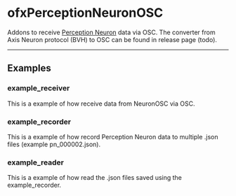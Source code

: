 # ofxPerceptionNeuronOSC

Addons to receive [Perception Neuron](https://neuronmocap.com/) data via OSC. The converter from Axis Neuron protocol (BVH) to OSC can be found in release page (todo).

---

## Examples

### example_receiver

This is a example of how receive data from NeuronOSC via OSC.

### example_recorder

This is a example of how record Perception Neuron data to multiple .json files (example pn_000002.json).
 
### example_reader

This is a example of how read the .json files saved using the example_recorder.
